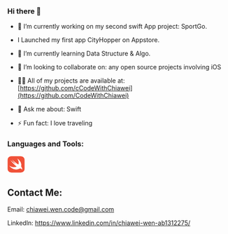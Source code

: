 ### Hi there 👋

- 🔭 I’m currently working on my second swift App project: SportGo.

- I Launched my first app CityHopper on Appstore.

- 🌱 I’m currently learning Data Structure & Algo.

- 👯 I’m looking to collaborate on: any open source projects involving iOS

- 👨‍💻 All of my projects are available at: [https://github.com/cCodeWithChiawei](https://github.com/CodeWithChiawei)

- 💬 Ask me about: Swift

- ⚡ Fun fact: I love traveling

<h3 align="left">Languages and Tools:</h3>
<p align="left"> <a href="https://developer.apple.com/swift/" target="_blank" rel="noreferrer"> <img src="https://raw.githubusercontent.com/devicons/devicon/master/icons/swift/swift-original.svg" alt="swift" width="40" height="40"/> </a> </p>

## Contact Me:
Email: chiawei.wen.code@gmail.com

Linkedln: https://www.linkedin.com/in/chiawei-wen-ab1312275/
